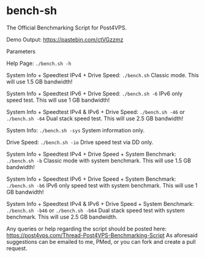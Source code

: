 # bench-sh

The Official Benchmarking Script for Post4VPS.

Demo Output: https://pastebin.com/ctVGzzmz


Parameters

Help Page:
`./bench.sh -h`

System Info + Speedtest IPv4 + Drive Speed:
`./bench.sh`
Classic mode. This will use 1.5 GB bandwidth!

System Info + Speedtest IPv6 + Drive Speed:
`./bench.sh -6`
IPv6 only speed test. This will use 1 GB bandwidth!

System Info + Speedtest IPv4 & IPv6 + Drive Speed:
`./bench.sh -46` or `./bench.sh -64`
Dual stack speed test. This will use 2.5 GB bandwidth!

System Info:
`./bench.sh -sys`
System information only.

Drive Speed:
`./bench.sh -io`
Drive speed test via DD only.

System Info + Speedtest IPv4 + Drive Speed + System Benchmark:
`./bench.sh -b`
Classic mode with system benchmark. This will use 1.5 GB bandwidth!

System Info + Speedtest IPv6 + Drive Speed + System Benchmark:
`./bench.sh -b6`
IPv6 only speed test with system benchmark. This will use 1 GB bandwidth!

System Info + Speedtest IPv4 & IPv6 + Drive Speed + System Benchmark:
`./bench.sh -b46` or `./bench.sh -b64`
Dual stack speed test with system benchmark. This will use 2.5 GB bandwidth.

Any queries or help regarding the script should be posted here: https://post4vps.com/Thread-Post4VPS-Benchmarking-Script 
As aforesaid suggestions can be emailed to me, PMed, or you can fork and create a pull request.
